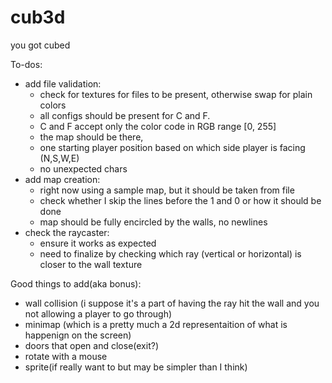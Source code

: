 # cub3d
you got cubed

To-dos:

- add file validation: 
	- check for textures for files to be present, otherwise swap for plain colors
	- all configs should be present for C and F.
	- C and F accept only the color code in RGB range [0, 255]
	- the map should be there, 
	- one starting player position based on which side player is facing (N,S,W,E)
	- no unexpected chars
- add map creation:
	- right now using a sample map, but it should be taken from file
	- check whether I skip the lines before the 1 and 0 or how it should be done
	- map should be fully encircled by the walls, no newlines
- check the raycaster:
	- ensure it works as expected
	- need to finalize by checking which ray (vertical or horizontal) is closer to the wall texture


Good things to add(aka bonus):
 - wall collision (i suppose it's a part of having the ray hit the wall and you not allowing a player to go through)
 - minimap (which is a pretty much a 2d representaition of what is happenign on the screen)
 - doors that open and close(exit?)
 - rotate with a mouse
 - sprite(if really want to but may be simpler than I think)
